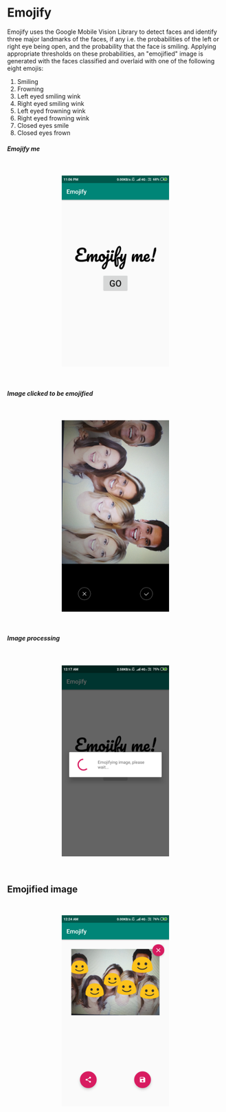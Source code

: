 # Emojify
Emojify uses the Google Mobile Vision Library to detect faces and identify three major landmarks of the faces, if any i.e. the probabilities of the left or right eye being open, and the probability that the face is smiling.
Applying appropriate thresholds on these probabilities, an "emojified" image is generated with the faces classified and overlaid with one of the following eight emojis:
1. Smiling
2. Frowning
3. Left eyed smiling wink
4. Right eyed smiling wink
5. Left eyed frowning wink
6. Right eyed frowning wink
7. Closed eyes smile
8. Closed eyes frown

##### Emojify me
<br/>

<p align="center">
<img src="docs/images/Screenshot_2018-12-18-23-06-37-802_com.example.android.emojify.png" alt="Emojify" width="250"/>
</p>

<br/>

##### Image clicked to be emojified
<br/>

<p align="center">
<img src="docs/images/Screenshot_2018-12-19-00-22-56-907_com.android.camera.png" alt="Image" width="250"/>
</p>
<br/>

##### Image processing
<br/>

<p align="center">
<img src="docs/images/Screenshot_2018-12-19-00-17-55-342_com.example.android.emojify.png" alt="Processing" width="250"/>
</p>
<br/>

## Emojified image
<br/>

<p align="center">
<img src="docs/images/Screenshot_2018-12-19-00-24-14-773_com.example.android.emojify.png" alt="Danger Index" width="250"/>
</p>
<br/>
